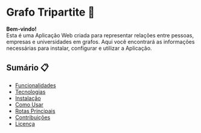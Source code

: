 # Grafo Tripartite 🚀

**Bem-vindo!**  
Esta é uma Aplicação Web criada para representar relações entre pessoas, empresas e universidades em grafos. Aqui você encontrará as informações necessárias para instalar, configurar e utilizar a Aplicação.

## Sumário 📋
- [Funcionalidades](#funcionalidades)
- [Tecnologias](#tecnologias)
- [Instalação](#instalação)
- [Como Usar](#como-usar)
- [Rotas Principais](#rotas-principais)
- [Contribuições](#contribuições)
- [Licença](#licença)
